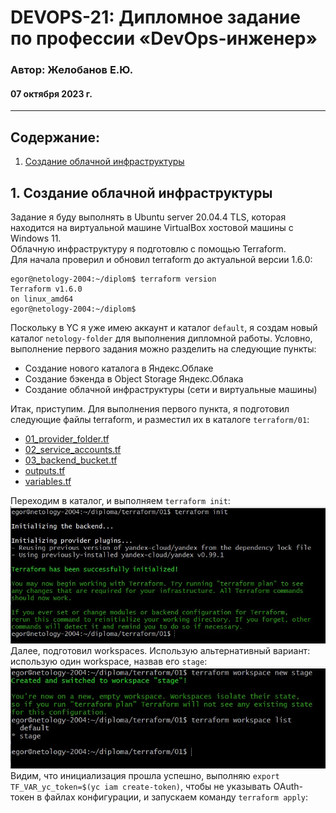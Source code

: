 # DEVOPS-21: Дипломное задание по профессии «DevOps-инженер»

### Автор: Желобанов Е.Ю.

#### 07 октября 2023 г.

---

## Содержание:
1. [Создание облачной инфраструктуры](#cloud_infrastructure)









## <a name="cloud_infrastructure">1. Создание облачной инфраструктуры</a>
Задание я буду выполнять в Ubuntu server 20.04.4 TLS, которая находится на виртуальной машине VirtualBox хостовой машины с Windows 11.  
Облачную инфраструктуру я подготовлю с помощью Terraform.  
Для начала проверил и обновил terraform до актуальной версии 1.6.0:
```shell
egor@netology-2004:~/diplom$ terraform version
Terraform v1.6.0
on linux_amd64
egor@netology-2004:~/diplom$
```
Поскольку в YC я уже имею аккаунт и каталог `default`, я создам новый каталог `netology-folder` для выполнения дипломной работы. 
Условно, выполнение первого задания можно разделить на следующие пункты:  
* Создание нового каталога в Яндекс.Облаке
* Создание бэкенда в Object Storage Яндекс.Облака
* Создание облачной инфраструктуры (сети и виртуальные машины)

Итак, приступим. Для выполнения первого пункта, я подготовил следующие файлы terraform, и разместил их в каталоге `terraform/01`:
* [01_provider_folder.tf](terraform/01/01_provider_folder.tf)
* [02_service_accounts.tf](terraform/01/02_service_accounts.tf)
* [03_backend_bucket.tf](terraform/01/03_backend_bucket.tf)
* [outputs.tf](terraform/01/outputs.tf)
* [variables.tf](terraform/01/variables.tf)

Переходим в каталог, и выполняем `terraform init`:  
![](/diplom/images/01-tf-init.jpg)  
Далее, подготовил workspaces. Использую альтернативный вариант: использую один workspace, назвав его `stage`:  
![](/diplom/images/02-tf-create-workspace.jpg)  
Видим, что инициализация прошла успешно, выполняю `export TF_VAR_yc_token=$(yc iam create-token)`, чтобы не указывать OAuth-токен в файлах конфигурации, и запускаем команду `terraform apply`:  
